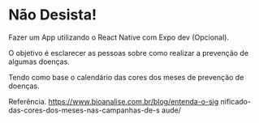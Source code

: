 # Não Desista!

Fazer um App utilizando o React Native com Expo dev (Opcional). 

O objetivo é esclarecer as pessoas sobre como realizar a prevenção de algumas doenças. 

Tendo como base o calendário das cores dos meses de prevenção de doenças.

Referência.
https://www.bioanalise.com.br/blog/entenda-o-sig
nificado-das-cores-dos-meses-nas-campanhas-de-s
aude/
